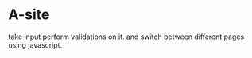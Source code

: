 # A-site
take input perform validations on it. and switch between different pages using javascript. 
